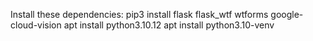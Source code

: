 Install these dependencies:
pip3 install flask flask_wtf wtforms google-cloud-vision
apt install python3.10.12
apt install python3.10-venv
